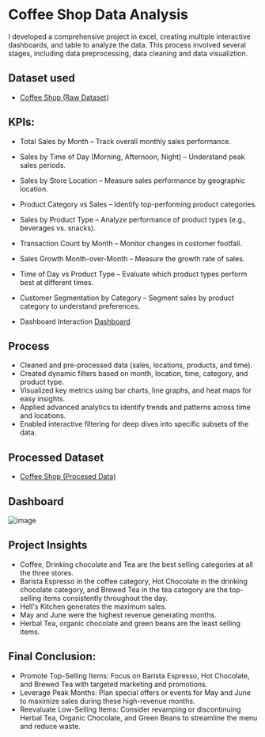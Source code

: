 # Coffee Shop Data Analysis
I developed a comprehensive project in excel, creating multiple interactive dashboards, and table to analyze the data. This process involved several stages, including data preprocessing, data cleaning and data visualiztion.

## Dataset used
- <a href="https://github.com/shreya-insights/Data-Analysis-Dashboard-2/raw/refs/heads/main/Coffee%20Shop%20Data.xlsx">Coffee Shop (Raw Dataset)</a>


## KPIs:
- Total Sales by Month – Track overall monthly sales performance.
- Sales by Time of Day (Morning, Afternoon, Night) – Understand peak sales periods.
- Sales by Store Location – Measure sales performance by geographic location.
- Product Category vs Sales – Identify top-performing product categories.
- Sales by Product Type – Analyze performance of product types (e.g., beverages vs. snacks).
- Transaction Count by Month – Monitor changes in customer footfall.
- Sales Growth Month-over-Month – Measure the growth rate of sales.
- Time of Day vs Product Type – Evaluate which product types perform best at different times.
- Customer Segmentation by Category – Segment sales by product category to understand preferences.
  
- Dashboard Interaction <a href="https://github.com/shreya-insights/Data-Analysis-Dashboard-2/blob/main/Coffee%20Shop%20Dashboard.xlsx">Dashboard</a>


## Process
- Cleaned and pre-processed data (sales, locations, products, and time).
- Created dynamic filters based on month, location, time, category, and product type.
- Visualized key metrics using bar charts, line graphs, and heat maps for easy insights.
- Applied advanced analytics to identify trends and patterns across time and locations.
- Enabled interactive filtering for deep dives into specific subsets of the data.

## Processed Dataset
- <a href="https://github.com/shreya-insights/Data-Analysis-Dashboard-2/blob/main/Coffee%20Shop%20(Processed%20Data).xlsx">Coffee Shop (Procesed Data)<a/>


## Dashboard 
![image](https://github.com/user-attachments/assets/e54ca2d2-dd0b-404a-beb3-193b6b5b46b0)

## Project Insights
- Coffee, Drinking chocolate and Tea are the best selling categories at all the three stores.
- Barista Espresso in the coffee category, Hot Chocolate in the drinking 
  chocolate category, and Brewed Tea in the tea category are the top-selling items consistently throughout the day. 
- Hell's Kitchen generates the maximum sales.
- May and June were the highest revenue generating months.
- Herbal Tea, organic chocolate and green beans are the least selling items.

## Final Conclusion:
- Promote Top-Selling Items: Focus on Barista Espresso, Hot Chocolate, and Brewed Tea with targeted marketing and promotions.
- Leverage Peak Months: Plan special offers or events for May and June to maximize sales during these high-revenue months.
- Reevaluate Low-Selling Items: Consider revamping or discontinuing Herbal Tea, Organic Chocolate, and Green Beans to streamline the menu and reduce waste.


